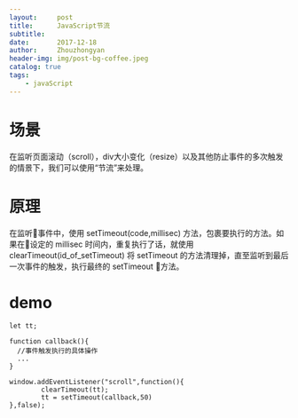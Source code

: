 ```yaml
---
layout:     post
title:      JavaScript节流
subtitle:   
date:       2017-12-18
author:     Zhouzhongyan
header-img: img/post-bg-coffee.jpeg
catalog: true
tags:
    - javaScript
---
```

# 场景
在监听页面滚动（scroll），div大小变化（resize）以及其他防止事件的多次触发的情景下，我们可以使用“节流”来处理。

# 原理
在监听事件中，使用 setTimeout(code,millisec) 方法，包裹要执行的方法。如果在设定的 millisec 时间内，重复执行了话，就使用clearTimeout(id_of_setTimeout) 将 setTimeout 的方法清理掉，直至监听到最后一次事件的触发，执行最终的 setTimeout 方法。
# demo
```
let tt;

function callback(){
  //事件触发执行的具体操作
  ...
}

window.addEventListener("scroll",function(){
        clearTimeout(tt);
        tt = setTimeout(callback,50)
},false);

```
